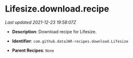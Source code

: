 # Lifesize.download.recipe

_Last updated 2021-12-23 19:58:07Z_

- **Description**: Download recipe for Lifesize.

- **Identifier**: `com.github.dataJAR-recipes.download.Lifesize`

- **Parent Recipes**: `None`